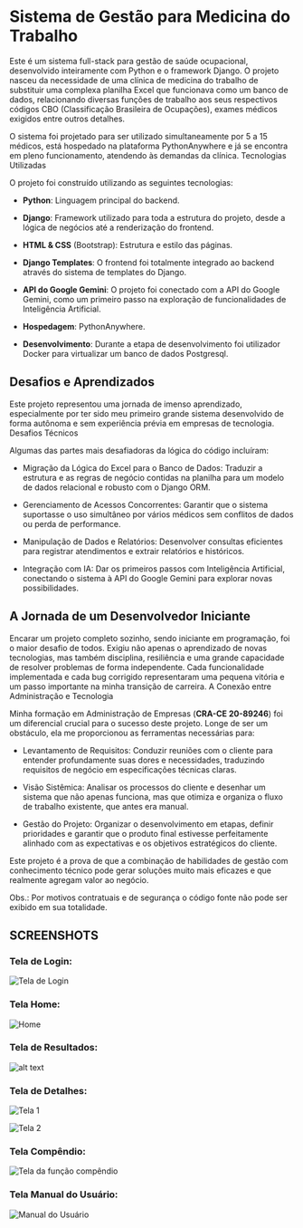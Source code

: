 # Sistema de Gestão para Medicina do Trabalho

Este é um sistema full-stack para gestão de saúde ocupacional, desenvolvido inteiramente com Python e o framework Django. O projeto nasceu da necessidade de uma clínica de medicina do trabalho de substituir uma complexa planilha Excel que funcionava como um banco de dados, relacionando diversas funções de trabalho aos seus respectivos códigos CBO (Classificação Brasileira de Ocupações), exames médicos exigidos entre outros detalhes.

O sistema foi projetado para ser utilizado simultaneamente por 5 a 15 médicos, está hospedado na plataforma PythonAnywhere e já se encontra em pleno funcionamento, atendendo às demandas da clínica.
Tecnologias Utilizadas

O projeto foi construído utilizando as seguintes tecnologias:

* **Python**: Linguagem principal do backend.

* **Django**: Framework utilizado para toda a estrutura do projeto, desde a lógica de negócios até a renderização do frontend.

* **HTML & CSS** (Bootstrap): Estrutura e estilo das páginas.

* **Django Templates**: O frontend foi totalmente integrado ao backend através do sistema de templates do Django.

* **API do Google Gemini**: O projeto foi conectado com a API do Google Gemini, como um primeiro passo na exploração de funcionalidades de Inteligência Artificial.

* **Hospedagem**: PythonAnywhere.

* **Desenvolvimento**: Durante a etapa de desenvolvimento foi utilizador Docker para virtualizar um banco de dados Postgresql.

## Desafios e Aprendizados

Este projeto representou uma jornada de imenso aprendizado, especialmente por ter sido meu primeiro grande sistema desenvolvido de forma autônoma e sem experiência prévia em empresas de tecnologia.
Desafios Técnicos

Algumas das partes mais desafiadoras da lógica do código incluíram:

* Migração da Lógica do Excel para o Banco de Dados: Traduzir a estrutura e as regras de negócio contidas na planilha para um modelo de dados relacional e robusto com o Django ORM.

* Gerenciamento de Acessos Concorrentes: Garantir que o sistema suportasse o uso simultâneo por vários médicos sem conflitos de dados ou perda de performance.

* Manipulação de Dados e Relatórios: Desenvolver consultas eficientes para registrar atendimentos e extrair relatórios e históricos.

* Integração com IA: Dar os primeiros passos com Inteligência Artificial, conectando o sistema à API do Google Gemini para explorar novas possibilidades.

## A Jornada de um Desenvolvedor Iniciante

Encarar um projeto completo sozinho, sendo iniciante em programação, foi o maior desafio de todos. Exigiu não apenas o aprendizado de novas tecnologias, mas também disciplina, resiliência e uma grande capacidade de resolver problemas de forma independente. Cada funcionalidade implementada e cada bug corrigido representaram uma pequena vitória e um passo importante na minha transição de carreira.
A Conexão entre Administração e Tecnologia

Minha formação em Administração de Empresas (**CRA-CE 20-89246**) foi um diferencial crucial para o sucesso deste projeto. Longe de ser um obstáculo, ela me proporcionou as ferramentas necessárias para:

* Levantamento de Requisitos: Conduzir reuniões com o cliente para entender profundamente suas dores e necessidades, traduzindo requisitos de negócio em especificações técnicas claras.

* Visão Sistêmica: Analisar os processos do cliente e desenhar um sistema que não apenas funciona, mas que otimiza e organiza o fluxo de trabalho existente, que antes era manual.

* Gestão do Projeto: Organizar o desenvolvimento em etapas, definir prioridades e garantir que o produto final estivesse perfeitamente alinhado com as expectativas e os objetivos estratégicos do cliente.

Este projeto é a prova de que a combinação de habilidades de gestão com conhecimento técnico pode gerar soluções muito mais eficazes e que realmente agregam valor ao negócio.

Obs.: Por motivos contratuais e de segurança o código fonte não pode ser exibido em sua totalidade. 

## SCREENSHOTS

### Tela de Login:

![Tela de Login](image.png)

### Tela Home:

![Home](image-1.png)

### Tela de Resultados:

![alt text](image-2.png)

### Tela de Detalhes:

![Tela 1](image-3.png)

![Tela 2](image-4.png)

### Tela Compêndio:

![Tela da função compêndio](image-5.png)

### Tela Manual do Usuário:

![Manual do Usuário](image-7.png)
